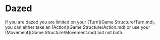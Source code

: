 # Dazed

If you are dazed you are limited on your [Turn](Game Structure/Turn.md), you can either take an [Action](Game Structure/Action.md) or use your [Movement](Game Structure/Movement.md) but not both.